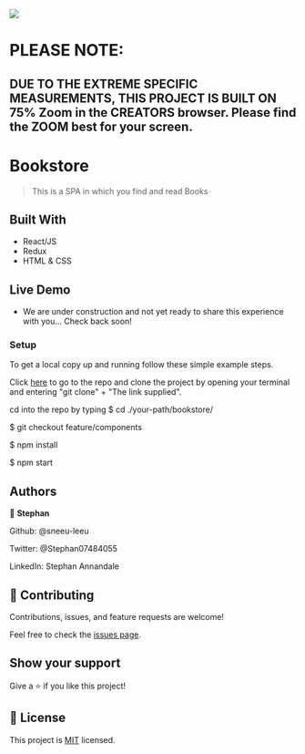 ![](https://img.shields.io/badge/Microverse-blueviolet)

# PLEASE NOTE:
## DUE TO THE EXTREME SPECIFIC MEASUREMENTS, THIS PROJECT IS BUILT ON 75% Zoom in the CREATORS browser. Please find the ZOOM best for your screen.


# Bookstore

> This is a SPA in which you find and read Books

## Built With

- React/JS
- Redux
- HTML & CSS

## Live Demo

- We are under construction and not yet ready to share this experience with you...
Check back soon!

### Setup

To get a local copy up and running follow these simple example steps.

Click [here](https://github.com/sneeu-leeu/bookstore) to go to the repo and clone the project by opening your terminal and entering "git clone" + "The link supplied".

cd into the repo by typing
$ cd ./your-path/bookstore/

$ git checkout feature/components

$ npm install

$ npm start

## Authors

👤 **Stephan**

Github: @sneeu-leeu

Twitter: @Stephan07484055

LinkedIn: Stephan Annandale

## 🤝 Contributing

Contributions, issues, and feature requests are welcome!

Feel free to check the [issues page](https://github.com/sneeu-leeu/To-Do-List/issues/4).

## Show your support

Give a ⭐️ if you like this project!

## 📝 License

This project is [MIT](https://opensource.org/licenses/MIT) licensed.
